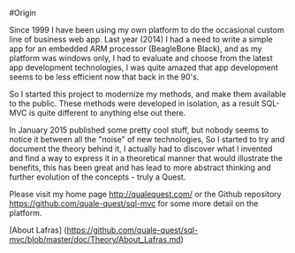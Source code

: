 #Origin

Since 1999 I have been using my own platform to do the occasional custom line of business web app.
Last year (2014) I had a need to write a simple app for an embedded ARM processor (BeagleBone Black), and as my 
platform was windows only, I had to evaluate and choose from the latest app development technologies, 
I was quite amazed that app development seems to be less efficient now that back in the 90's.

So I started this project to modernize my methods, and make them available to the public. These methods were developed in isolation, as a result SQL-MVC is quite different to anything else out there.

In January 2015 published some pretty cool stuff, but nobody seems to notice it between all the "noise" of new technologies, So I started to try and document the theory behind it, I actually had to discover what I invented and find a way to express it in a theoretical manner that would illustrate the benefits, this has been great and has lead to more abstract thinking and further evolution of the concepts - truly a Quest.


Please visit my home page <http://qualequest.com/> or the Github repository <https://github.com/quale-quest/sql-mvc> for some more detail on the platform.


[About Lafras] (https://github.com/quale-quest/sql-mvc/blob/master/doc/Theory/About_Lafras.md)
	

